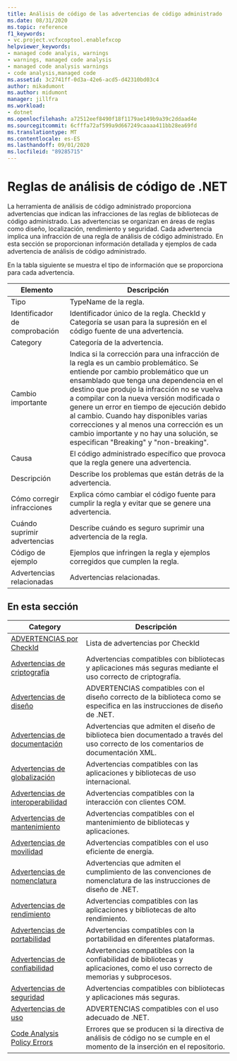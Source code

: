 ```yaml
---
title: Análisis de código de las advertencias de código administrado
ms.date: 08/31/2020
ms.topic: reference
f1_keywords:
- vc.project.vcfxcoptool.enablefxcop
helpviewer_keywords:
- managed code analyis, warnings
- warnings, managed code analysis
- managed code analysis warnings
- code analysis,managed code
ms.assetid: 3c2741ff-0d3a-42e6-acd5-d42310bd03c4
author: mikadumont
ms.author: midumont
manager: jillfra
ms.workload:
- dotnet
ms.openlocfilehash: a72512eef8490f18f1179ae149b9a39c2ddaad4e
ms.sourcegitcommit: 6cfffa72af599a9d667249caaaa411bb28ea69fd
ms.translationtype: MT
ms.contentlocale: es-ES
ms.lasthandoff: 09/01/2020
ms.locfileid: "89285715"
---
```

# <a name="net-code-analysis-rules"></a>Reglas de análisis de código de .NET
La herramienta de análisis de código administrado proporciona advertencias que indican las infracciones de las reglas de bibliotecas de código administrado. Las advertencias se organizan en áreas de reglas como diseño, localización, rendimiento y seguridad. Cada advertencia implica una infracción de una regla de análisis de código administrado. En esta sección se proporcionan información detallada y ejemplos de cada advertencia de análisis de código administrado.

 En la tabla siguiente se muestra el tipo de información que se proporciona para cada advertencia.

|Elemento|Descripción|
|----------|-----------------|
|Tipo|TypeName de la regla.|
|Identificador de comprobación|Identificador único de la regla. CheckId y Categoría se usan para la supresión en el código fuente de una advertencia.|
|Category|Categoría de la advertencia.|
|Cambio importante|Indica si la corrección para una infracción de la regla es un cambio problemático. Se entiende por cambio problemático que un ensamblado que tenga una dependencia en el destino que produjo la infracción no se vuelva a compilar con la nueva versión modificada o genere un error en tiempo de ejecución debido al cambio. Cuando hay disponibles varias correcciones y al menos una corrección es un cambio importante y no hay una solución, se especifican "Breaking" y "non-breaking".|
|Causa|El código administrado específico que provoca que la regla genere una advertencia.|
|Descripción|Describe los problemas que están detrás de la advertencia.|
|Cómo corregir infracciones|Explica cómo cambiar el código fuente para cumplir la regla y evitar que se genere una advertencia.|
|Cuándo suprimir advertencias|Describe cuándo es seguro suprimir una advertencia de la regla.|
|Código de ejemplo|Ejemplos que infringen la regla y ejemplos corregidos que cumplen la regla.|
|Advertencias relacionadas|Advertencias relacionadas.|

## <a name="in-this-section"></a>En esta sección

|Category|Descripción|
|-|-|
|[ADVERTENCIAS por CheckId](../code-quality/code-analysis-warnings-for-managed-code-by-checkid.md)|Lista de advertencias por CheckId|
|[Advertencias de criptografía](../code-quality/cryptography-warnings.md)|Advertencias compatibles con bibliotecas y aplicaciones más seguras mediante el uso correcto de criptografía.|
|[Advertencias de diseño](../code-quality/design-warnings.md)|ADVERTENCIAS compatibles con el diseño correcto de la biblioteca como se especifica en las instrucciones de diseño de .NET.|
|[Advertencias de documentación](../code-quality/documentation-warnings.md)|Advertencias que admiten el diseño de biblioteca bien documentado a través del uso correcto de los comentarios de documentación XML.|
|[Advertencias de globalización](../code-quality/globalization-warnings.md)|Advertencias compatibles con las aplicaciones y bibliotecas de uso internacional.|
|[Advertencias de interoperabilidad](../code-quality/interoperability-warnings.md)|Advertencias compatibles con la interacción con clientes COM.|
|[Advertencias de mantenimiento](../code-quality/maintainability-warnings.md)|Advertencias compatibles con el mantenimiento de bibliotecas y aplicaciones.|
|[Advertencias de movilidad](../code-quality/mobility-warnings.md)|Advertencias compatibles con el uso eficiente de energía.|
|[Advertencias de nomenclatura](../code-quality/naming-warnings.md)|Advertencias que admiten el cumplimiento de las convenciones de nomenclatura de las instrucciones de diseño de .NET.|
|[Advertencias de rendimiento](../code-quality/performance-warnings.md)|Advertencias compatibles con las aplicaciones y bibliotecas de alto rendimiento.|
|[Advertencias de portabilidad](../code-quality/portability-warnings.md)|Advertencias compatibles con la portabilidad en diferentes plataformas.|
|[Advertencias de confiabilidad](../code-quality/reliability-warnings.md)|Advertencias compatibles con la confiabilidad de bibliotecas y aplicaciones, como el uso correcto de memorias y subprocesos.|
|[Advertencias de seguridad](../code-quality/security-warnings.md)|Advertencias compatibles con bibliotecas y aplicaciones más seguras.|
|[Advertencias de uso](../code-quality/usage-warnings.md)|ADVERTENCIAS compatibles con el uso adecuado de .NET.|
|[Code Analysis Policy Errors](../code-quality/code-analysis-policy-errors.md)|Errores que se producen si la directiva de análisis de código no se cumple en el momento de la inserción en el repositorio.|

